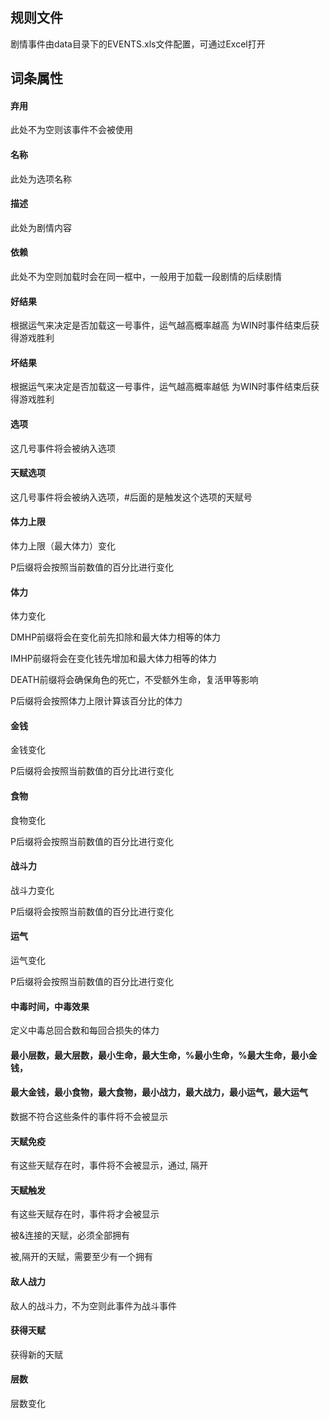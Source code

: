 ## 规则文件

剧情事件由data目录下的EVENTS.xls文件配置，可通过Excel打开

## 词条属性

#### 弃用

此处不为空则该事件不会被使用

#### 名称

此处为选项名称

#### 描述

此处为剧情内容

#### 依赖

此处不为空则加载时会在同一框中，一般用于加载一段剧情的后续剧情

#### 好结果

根据运气来决定是否加载这一号事件，运气越高概率越高
为WIN时事件结束后获得游戏胜利

#### 坏结果

根据运气来决定是否加载这一号事件，运气越高概率越低
为WIN时事件结束后获得游戏胜利

#### 选项

这几号事件将会被纳入选项

#### 天赋选项

这几号事件将会被纳入选项，#后面的是触发这个选项的天赋号

#### 体力上限

体力上限（最大体力）变化

P后缀将会按照当前数值的百分比进行变化

#### 体力

体力变化

DMHP前缀将会在变化前先扣除和最大体力相等的体力

IMHP前缀将会在变化钱先增加和最大体力相等的体力

DEATH前缀将会确保角色的死亡，不受额外生命，复活甲等影响

P后缀将会按照体力上限计算该百分比的体力

#### 金钱

金钱变化

P后缀将会按照当前数值的百分比进行变化

#### 食物

食物变化

P后缀将会按照当前数值的百分比进行变化

#### 战斗力

战斗力变化

P后缀将会按照当前数值的百分比进行变化

#### 运气

运气变化

P后缀将会按照当前数值的百分比进行变化

#### 中毒时间，中毒效果

定义中毒总回合数和每回合损失的体力

#### 最小层数，最大层数，最小生命，最大生命，%最小生命，%最大生命，最小金钱，
#### 最大金钱，最小食物，最大食物，最小战力，最大战力，最小运气，最大运气

数据不符合这些条件的事件将不会被显示

#### 天赋免疫

有这些天赋存在时，事件将不会被显示，通过, 隔开

#### 天赋触发

有这些天赋存在时，事件将才会被显示

被&连接的天赋，必须全部拥有

被,隔开的天赋，需要至少有一个拥有

#### 敌人战力

敌人的战斗力，不为空则此事件为战斗事件

#### 获得天赋

获得新的天赋

#### 层数

层数变化
